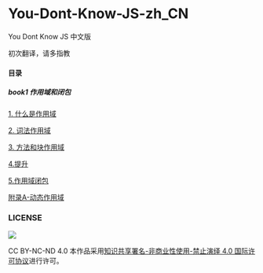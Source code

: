 # You-Dont-Know-JS-zh_CN
You Dont Know JS 中文版

初次翻译，请多指教



#### 目录

##### book1 作用域和闭包

[1. 什么是作用域](./book1/ch1.md)

[2. 词法作用域](./book1/ch2.md)

[3. 方法和块作用域](./book1/ch3.md)

[4.提升](./book1/ch4.md)

[5.作用域闭包](./book1/ch5.md)

[附录A-动态作用域](./book1/ada.md)








### LICENSE

[![](https://i.creativecommons.org/l/by-nc-nd/4.0/88x31.png)](http://creativecommons.org/licenses/by-nc-nd/4.0/)

CC BY-NC-ND 4.0
本作品采用[知识共享署名-非商业性使用-禁止演绎 4.0 国际许可协议](./LICENSE)进行许可。
